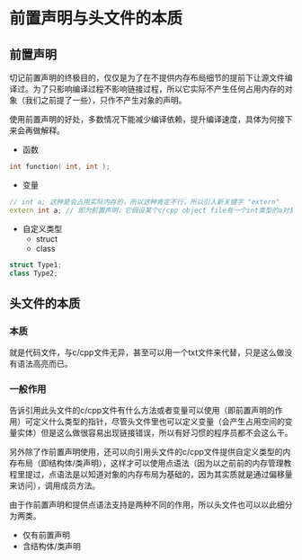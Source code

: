 # 前置声明与头文件的本质

## 前置声明

切记前置声明的终极目的，仅仅是为了在不提供内存布局细节的提前下让源文件编译过。为了只影响编译过程不影响链接过程，所以它实际不产生任何占用内存的对象（我们之前提了一些），只作不产生对象的声明。

使用前置声明的好处，多数情况下能减少编译依赖，提升编译速度，具体为何接下来会再做解释。

* 函数

```cpp
int function( int, int );
```

* 变量

```cpp
// int a; 这种是会占用实际内存的，所以这种肯定不行，所以引入新关键字 "extern"
extern int a; // 即为前置声明，它假设某个c/cpp object file有一个int类型的a对象，链接期肯定能找到，所以你用就是了（万一没有呢？）。
```

* 自定义类型
  * struct
  * class

```cpp
struct Type1;
class Type2;
```

## 头文件的本质

### 本质

就是代码文件，与c/cpp文件无异，甚至可以用一个txt文件来代替，只是这么做没有语法高亮而已。

### 一般作用

告诉引用此头文件的c/cpp文件有什么方法或者变量可以使用（即前置声明的作用）可定义什么类型的指针，尽管头文件里也可以定义变量（会产生占用空间的变量实体）但是这么做很容易出现链接错误，所以有好习惯的程序员都不会这么干。

另外除了作前置声明使用，还可以向引用头文件的c/cpp文件提供自定义类型的内存布局（即结构体/类声明），这样才可以使用点语法（因为以之前前的内存管理教程里提过，点语法是以知道对象的内存布局为基础的，因为其实质就是通过偏移量来访问），调用成员方法。

由于作前置声明和提供点语法支持是两种不同的作用，所以头文件也可以以此细分为两类。

* 仅有前置声明
* 含结构体/类声明

